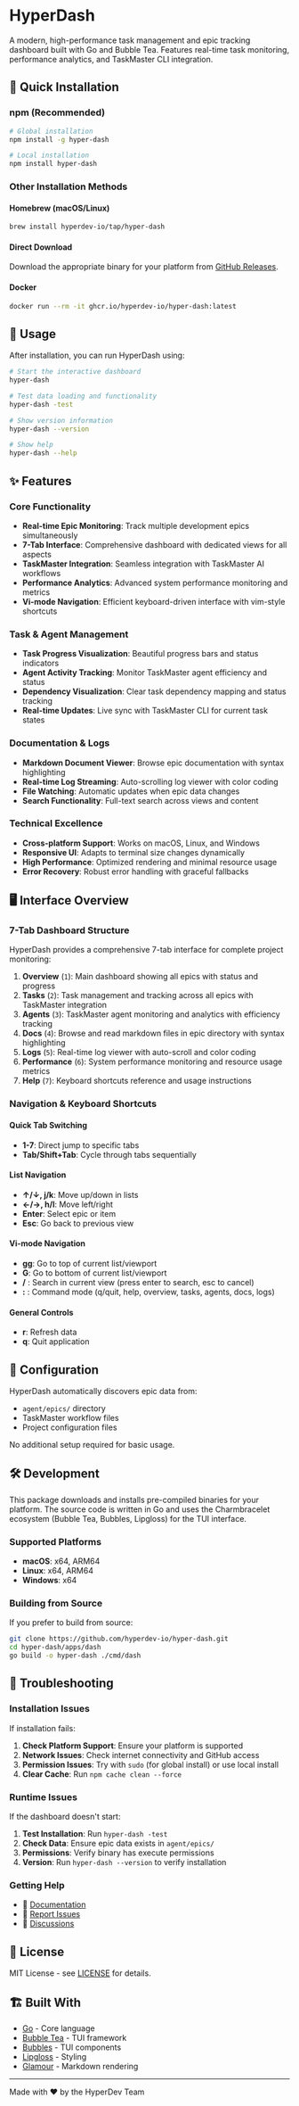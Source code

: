 # HyperDash

A modern, high-performance task management and epic tracking dashboard built with Go and Bubble Tea. Features real-time task monitoring, performance analytics, and TaskMaster CLI integration.

## 🚀 Quick Installation

### npm (Recommended)

```bash
# Global installation
npm install -g hyper-dash

# Local installation
npm install hyper-dash
```

### Other Installation Methods

#### Homebrew (macOS/Linux)
```bash
brew install hyperdev-io/tap/hyper-dash
```

#### Direct Download
Download the appropriate binary for your platform from [GitHub Releases](https://github.com/hyperdev-io/hyper-dash/releases).

#### Docker
```bash
docker run --rm -it ghcr.io/hyperdev-io/hyper-dash:latest
```

## 🎯 Usage

After installation, you can run HyperDash using:

```bash
# Start the interactive dashboard
hyper-dash

# Test data loading and functionality
hyper-dash -test

# Show version information
hyper-dash --version

# Show help
hyper-dash --help
```

## ✨ Features

### Core Functionality
- **Real-time Epic Monitoring**: Track multiple development epics simultaneously
- **7-Tab Interface**: Comprehensive dashboard with dedicated views for all aspects
- **TaskMaster Integration**: Seamless integration with TaskMaster AI workflows
- **Performance Analytics**: Advanced system performance monitoring and metrics
- **Vi-mode Navigation**: Efficient keyboard-driven interface with vim-style shortcuts

### Task & Agent Management
- **Task Progress Visualization**: Beautiful progress bars and status indicators
- **Agent Activity Tracking**: Monitor TaskMaster agent efficiency and status
- **Dependency Visualization**: Clear task dependency mapping and status tracking
- **Real-time Updates**: Live sync with TaskMaster CLI for current task states

### Documentation & Logs
- **Markdown Document Viewer**: Browse epic documentation with syntax highlighting
- **Real-time Log Streaming**: Auto-scrolling log viewer with color coding
- **File Watching**: Automatic updates when epic data changes
- **Search Functionality**: Full-text search across views and content

### Technical Excellence
- **Cross-platform Support**: Works on macOS, Linux, and Windows
- **Responsive UI**: Adapts to terminal size changes dynamically
- **High Performance**: Optimized rendering and minimal resource usage
- **Error Recovery**: Robust error handling with graceful fallbacks

## 🖥️ Interface Overview

### 7-Tab Dashboard Structure

HyperDash provides a comprehensive 7-tab interface for complete project monitoring:

1. **Overview** (`1`): Main dashboard showing all epics with status and progress
2. **Tasks** (`2`): Task management and tracking across all epics with TaskMaster integration
3. **Agents** (`3`): TaskMaster agent monitoring and analytics with efficiency tracking
4. **Docs** (`4`): Browse and read markdown files in epic directory with syntax highlighting
5. **Logs** (`5`): Real-time log viewer with auto-scroll and color coding
6. **Performance** (`6`): System performance monitoring and resource usage metrics
7. **Help** (`7`): Keyboard shortcuts reference and usage instructions

### Navigation & Keyboard Shortcuts

#### Quick Tab Switching
- **1-7**: Direct jump to specific tabs
- **Tab/Shift+Tab**: Cycle through tabs sequentially

#### List Navigation
- **↑/↓, j/k**: Move up/down in lists
- **←/→, h/l**: Move left/right  
- **Enter**: Select epic or item
- **Esc**: Go back to previous view

#### Vi-mode Navigation
- **gg**: Go to top of current list/viewport
- **G**: Go to bottom of current list/viewport
- **/** : Search in current view (press enter to search, esc to cancel)
- **:** : Command mode (q/quit, help, overview, tasks, agents, docs, logs)

#### General Controls
- **r**: Refresh data
- **q**: Quit application

## 🔧 Configuration

HyperDash automatically discovers epic data from:

- `agent/epics/` directory
- TaskMaster workflow files
- Project configuration files

No additional setup required for basic usage.

## 🛠️ Development

This package downloads and installs pre-compiled binaries for your platform. The source code is written in Go and uses the Charmbracelet ecosystem (Bubble Tea, Bubbles, Lipgloss) for the TUI interface.

### Supported Platforms

- **macOS**: x64, ARM64
- **Linux**: x64, ARM64  
- **Windows**: x64

### Building from Source

If you prefer to build from source:

```bash
git clone https://github.com/hyperdev-io/hyper-dash.git
cd hyper-dash/apps/dash
go build -o hyper-dash ./cmd/dash
```

## 🐛 Troubleshooting

### Installation Issues

If installation fails:

1. **Check Platform Support**: Ensure your platform is supported
2. **Network Issues**: Check internet connectivity and GitHub access
3. **Permission Issues**: Try with `sudo` (for global install) or use local install
4. **Clear Cache**: Run `npm cache clean --force`

### Runtime Issues

If the dashboard doesn't start:

1. **Test Installation**: Run `hyper-dash -test`
2. **Check Data**: Ensure epic data exists in `agent/epics/`
3. **Permissions**: Verify binary has execute permissions
4. **Version**: Run `hyper-dash --version` to verify installation

### Getting Help

- 📖 [Documentation](https://github.com/hyperdev-io/hyper-dash/blob/main/apps/dash/USAGE.md)
- 🐛 [Report Issues](https://github.com/hyperdev-io/hyper-dash/issues)
- 💬 [Discussions](https://github.com/hyperdev-io/hyper-dash/discussions)

## 📄 License

MIT License - see [LICENSE](https://github.com/hyperdev-io/hyper-dash/blob/main/LICENSE) for details.

## 🏗️ Built With

- [Go](https://golang.org/) - Core language
- [Bubble Tea](https://github.com/charmbracelet/bubbletea) - TUI framework
- [Bubbles](https://github.com/charmbracelet/bubbles) - TUI components
- [Lipgloss](https://github.com/charmbracelet/lipgloss) - Styling
- [Glamour](https://github.com/charmbracelet/glamour) - Markdown rendering

---

Made with ❤️ by the HyperDev Team